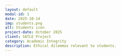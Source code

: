 ```yaml
---
layout: default
modal-id: 1
date: 2025-10-14
img: students.png
alt: Students icon
project-date: October 2025
client: SATLE Project
category: Academic Integrity
description: Ethical dilemmas relevant to students.
---
```

